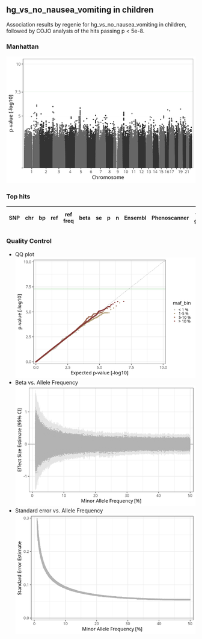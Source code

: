 ## hg_vs_no_nausea_vomiting in children
Association results by regenie for hg_vs_no_nausea_vomiting in children, followed by COJO analysis of the hits passing p < 5e-8.
### Manhattan
![](figures/pop_children_pheno_hg_vs_no_nausea_vomiting_mh.png)
### Top hits
| SNP | chr | bp | ref | ref freq | beta | se | p | n | Ensembl | Phenoscanner | freq geno | b joint | b joint se | p joint | ld r |
| --- | --- | -- | --- | -------- | ---- | -- | - | - | ------- | ------------ | --------- | ------- | ---------- | ------- | ---- |
### Quality Control
- QQ plot
![](figures/pop_children_pheno_hg_vs_no_nausea_vomiting_qq.png)
- Beta vs. Allele Frequency
![](figures/pop_children_pheno_hg_vs_no_nausea_vomiting_beta_af.png)
- Standard error vs. Allele Frequency
![](figures/pop_children_pheno_hg_vs_no_nausea_vomiting_se_af.png)
